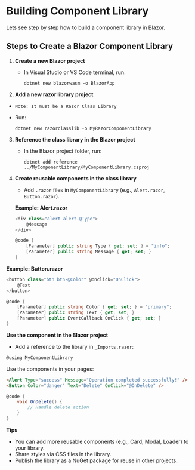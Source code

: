 # Building Component Library

Lets see step by step how to build a component library in Blazor.

## Steps to Create a Blazor Component Library

1. **Create a new Blazor project**
   - In Visual Studio or VS Code terminal, run:
     ```
     dotnet new blazorwasm -o BlazorApp
     ```

2. **Add a new razor library project**
  - ``Note: It must be a Razor Class Library``

   - Run:
     ```
     dotnet new razorclasslib -o MyRazorComponentLibrary
     ```

3. **Reference the class library in the Blazor project**
   - In the Blazor project folder, run:
     ```
     dotnet add reference ../MyComponentLibrary/MyComponentLibrary.csproj
     ```

4. **Create reusable components in the class library**
   - Add `.razor` files in `MyComponentLibrary` (e.g., `Alert.razor`, `Button.razor`).

   **Example: Alert.razor**
   ```C#
   <div class="alert alert-@Type">
       @Message
   </div>

   @code {
       [Parameter] public string Type { get; set; } = "info";
       [Parameter] public string Message { get; set; }
   }
   ```

**Example: Button.razor**
```C#
<button class="btn btn-@Color" @onclick="OnClick">
    @Text
</button>

@code {
    [Parameter] public string Color { get; set; } = "primary";
    [Parameter] public string Text { get; set; }
    [Parameter] public EventCallback OnClick { get; set; }
}
```
**Use the component in the Blazor project**

- Add a reference to the library in `_Imports.razor`:
```C#
@using MyComponentLibrary
```
Use the components in your pages:

```html
<Alert Type="success" Message="Operation completed successfully!" />
<Button Color="danger" Text="Delete" OnClick="@OnDelete" />
```

```C#
@code {
    void OnDelete() {
        // Handle delete action
    }
}
```
**Tips**

- You can add more reusable components (e.g., Card, Modal, Loader) to your library.
- Share styles via CSS files in the library.
- Publish the library as a NuGet package for reuse in other projects.




